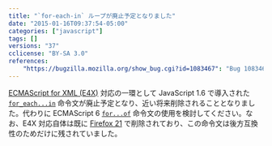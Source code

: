 ```yaml
---
title: "`for-each-in` ループが廃止予定となりました"
date: "2015-01-16T09:37:54-05:00"
categories: ["javascript"]
tags: []
versions: "37"
cclicense: "BY-SA 3.0"
references:
    "https://bugzilla.mozilla.org/show_bug.cgi?id=1083467": "Bug 1083467 – Add console warnings for E4X for-each"
---
```

[ECMAScript for XML (E4X)](https://developer.mozilla.org/ja/docs/Archive/Web/E4X) 対応の一環として JavaScript 1.6 で導入された [`for_each...in`](https://developer.mozilla.org/ja/docs/Web/JavaScript/Reference/Statements/for_each...in) 命令文が廃止予定となり、近い将来削除されることとなりました。代わりに ECMAScript 6 [`for...of`](https://developer.mozilla.org/ja/docs/Web/JavaScript/Reference/Statements/for...of) 命令文の使用を検討してください。なお、E4X 対応自体は既に [Firefox 21](http://www.fxsitecompat.com/ja/versions/21/) で削除されており、この命令文は後方互換性のためだけに残されていました。
